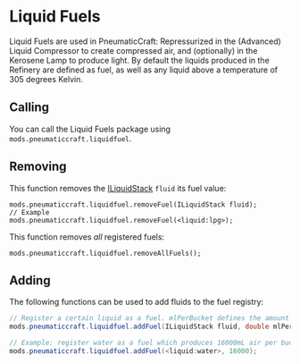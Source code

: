 # Liquid Fuels

Liquid Fuels are used in PneumaticCraft: Repressurized in the (Advanced) Liquid Compressor to create compressed air, and (optionally) in the Kerosene Lamp to produce light.
By default the liquids produced in the Refinery are defined as fuel, as well as any liquid above a temperature of 305 degrees Kelvin.

## Calling

You can call the Liquid Fuels package using `mods.pneumaticcraft.liquidfuel`.

## Removing

This function removes the [ILiquidStack](/Vanilla/Liquids/ILiquidStack/) `fluid` its fuel value:

```
mods.pneumaticcraft.liquidfuel.removeFuel(ILiquidStack fluid);
// Example
mods.pneumaticcraft.liquidfuel.removeFuel(<liquid:lpg>);
```

This function removes *all* registered fuels:

```
mods.pneumaticcraft.liquidfuel.removeAllFuels();
```

## Adding

The following functions can be used to add fluids to the fuel registry:

```java
// Register a certain liquid as a fuel. mlPerBucket defines the amount of compressed air produced per bucket of fuel. For reference, 16000mL of air is produced from a piece of Coal in an Air Compressor.
mods.pneumaticcraft.liquidfuel.addFuel(ILiquidStack fluid, double mlPerBucket);

// Example: register water as a fuel which produces 16000mL air per bucket.
mods.pneumaticcraft.liquidfuel.addFuel(<liquid:water>, 16000);
```

